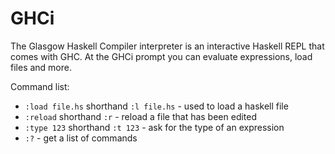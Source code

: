 # GHCi

The Glasgow Haskell Compiler interpreter is an interactive Haskell REPL that comes with GHC. At the GHCi prompt you can evaluate expressions, load files and more.

Command list:

* `:load file.hs` shorthand `:l file.hs` - used to load a haskell file
* `:reload` shorthand `:r` - reload a file that has been edited
* `:type 123` shorthand `:t 123` - ask for the type of an expression
* `:?` - get a list of commands